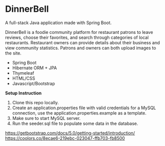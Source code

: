 # DinnerBell

A full-stack Java application made with Spring Boot.

DinnerBell is a foodie community platform for restaurant patrons to leave reviews, choose their favorites, and search through categories of local restaurants. Restaurant owners can provide details about their business and view community statistics. Patrons and owners can both upload images to the site.

<ul>
  <li>Spring Boot</li>
  <li>Hibernate ORM + JPA</li>
  <li>Thymeleaf</li>
  <li>HTML/CSS</li>
  <li>Javascript/Bootstrap</li>
</ul>

<strong>Setup Instruction</strong>
<ol>
  <li>Clone this repo locally.</li>
<li>Create an application.properties file with valid credentials for a MySQL connection, use the application.properties.example as a template.
  </li>
<li>Make sure to start MySQL server.</li>
<li>Run the seeder.sql file to populate some data in the database.</li>
</ol>

https://getbootstrap.com/docs/5.0/getting-started/introduction/
<br>
https://coolors.co/8ecae6-219ebc-023047-ffb703-fb8500
